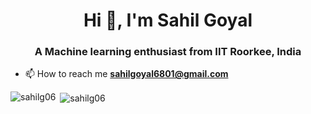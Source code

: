 <h1 align="center">Hi 👋, I'm Sahil Goyal</h1>
<h3 align="center">A Machine learning enthusiast from IIT Roorkee, India</h3>

- 📫 How to reach me **sahilgoyal6801@gmail.com**

<p><img align="left" src="https://github-readme-stats.vercel.app/api/top-langs?username=sahilg06&show_icons=true&locale=en&layout=compact" alt="sahilg06" /></p>

<p>&nbsp;<img align="center" src="https://github-readme-stats.vercel.app/api?username=sahilg06&show_icons=true&locale=en" alt="sahilg06" /></p>


<!--
**sahilg06/sahilg06** is a ✨ _special_ ✨ repository because its `README.md` (this file) appears on your GitHub profile.

Here are some ideas to get you started:

- 🔭 I’m currently working on ...
- 🌱 I’m currently learning ...
- 👯 I’m looking to collaborate on ...
- 🤔 I’m looking for help with ...
- 💬 Ask me about ...
- 📫 How to reach me: ...
- 😄 Pronouns: ...
- ⚡ Fun fact: ...
-->
